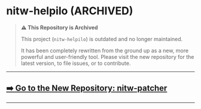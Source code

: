 # nitw-helpilo (ARCHIVED)

> **⚠️ This Repository is Archived**
>
> This project (`nitw-helpilo`) is outdated and no longer maintained.
>
> It has been completely rewritten from the ground up as a new, more powerful and user-friendly tool. Please visit the new repository for the latest version, to file issues, or to contribute.

---

## **[➡️ Go to the New Repository: nitw-patcher](https://github.com/vadimfedulov035/nitw-patcher)**

---
